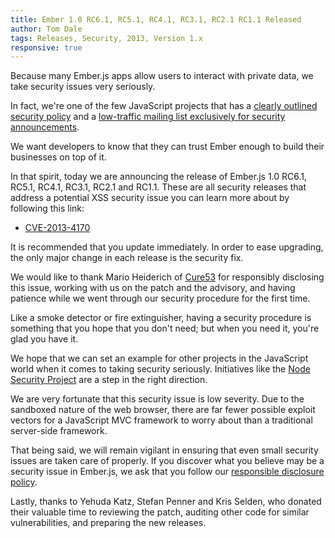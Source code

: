 ```yaml
---
title: Ember 1.0 RC6.1, RC5.1, RC4.1, RC3.1, RC2.1 RC1.1 Released
author: Tom Dale
tags: Releases, Security, 2013, Version 1.x
responsive: true
---
```


Because many Ember.js apps allow users to interact with private data, we
take security issues very seriously.

In fact, we're one of the few JavaScript projects that has a
[clearly outlined security policy](/security/) and a
[low-traffic mailing list exclusively for security
announcements](https://groups.google.com/forum/#!forum/ember-security).

We want developers to know that they can trust Ember enough to build
their businesses on top of it.

In that spirit, today we are announcing the release of Ember.js 1.0
RC6.1, RC5.1, RC4.1, RC3.1, RC2.1 and RC1.1. These are all security
releases that address a potential XSS security issue you can learn more
about by following this link:

* [CVE-2013-4170](https://groups.google.com/forum/#!topic/ember-security/dokLVwwxAdM)

It is recommended that you update immediately. In order to ease
upgrading, the only major change in each release is the security fix.

We would like to thank Mario Heiderich of [Cure53](https://cure53.de/)
for responsibly disclosing this issue, working with us on the patch
and the advisory, and having patience while we went through our
security procedure for the first time.

Like a smoke detector or fire extinguisher, having a security procedure
is something that you hope that you don't need; but when you need it,
you're glad you have it.

We hope that we can set an example for other projects in the JavaScript
world when it comes to taking security seriously. Initiatives like the
[Node Security Project](https://nodesecurity.io/) are a step in the
right direction.

We are very fortunate that this security issue is low severity. Due to
the sandboxed nature of the web browser, there are far fewer possible
exploit vectors for a JavaScript MVC framework to worry about than a
traditional server-side framework.

That being said, we will remain vigilant in ensuring that even small
security issues are taken care of properly. If you discover what you
believe may be a security issue in Ember.js, we ask that you follow
our [responsible disclosure policy](/security/).

Lastly, thanks to Yehuda Katz, Stefan Penner and Kris Selden, who
donated their valuable time to reviewing the patch, auditing other code
for similar vulnerabilities, and preparing the new releases.
